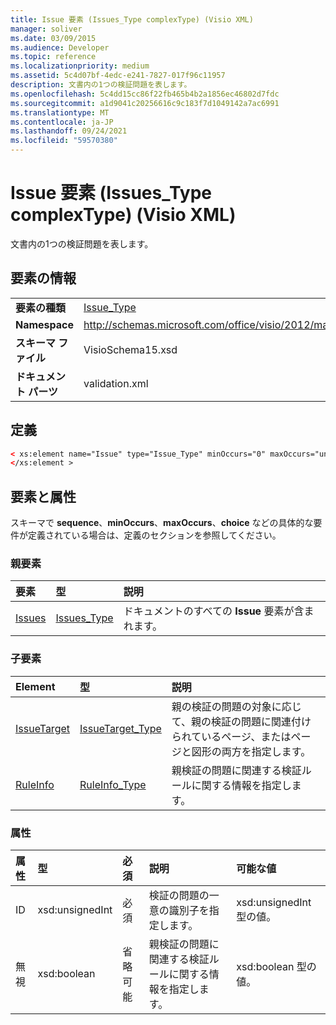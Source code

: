 ```yaml
---
title: Issue 要素 (Issues_Type complexType) (Visio XML)
manager: soliver
ms.date: 03/09/2015
ms.audience: Developer
ms.topic: reference
ms.localizationpriority: medium
ms.assetid: 5c4d07bf-4edc-e241-7827-017f96c11957
description: 文書内の1つの検証問題を表します。
ms.openlocfilehash: 5c4dd15cc86f22fb465b4b2a1856ec46802d7fdc
ms.sourcegitcommit: a1d9041c20256616c9c183f7d1049142a7ac6991
ms.translationtype: MT
ms.contentlocale: ja-JP
ms.lasthandoff: 09/24/2021
ms.locfileid: "59570380"
---
```

# <a name="issue-element-issues_type-complextype-visio-xml"></a>Issue 要素 (Issues_Type complexType) (Visio XML)

文書内の1つの検証問題を表します。
  
## <a name="element-information"></a>要素の情報

|||
|:-----|:-----|
|**要素の種類** <br/> |[Issue_Type](issue_type-complextypevisio-xml.md) <br/> |
|**Namespace** <br/> |http://schemas.microsoft.com/office/visio/2012/main  <br/> |
|**スキーマ ファイル** <br/> |VisioSchema15.xsd  <br/> |
|**ドキュメント パーツ** <br/> |validation.xml  <br/> |
   
## <a name="definition"></a>定義

```XML
< xs:element name="Issue" type="Issue_Type" minOccurs="0" maxOccurs="unbounded" >
</xs:element >
```

## <a name="elements-and-attributes"></a>要素と属性

スキーマで **sequence**、**minOccurs**、**maxOccurs**、**choice** などの具体的な要件が定義されている場合は、定義のセクションを参照してください。 
  
### <a name="parent-elements"></a>親要素

|**要素**|**型**|**説明**|
|:-----|:-----|:-----|
|[Issues](issues-element-validation_type-complextypevisio-xml.md) <br/> |[Issues_Type](issues_type-complextypevisio-xml.md) <br/> |ドキュメントのすべての **Issue** 要素が含まれます。  <br/> |
   
### <a name="child-elements"></a>子要素

|**Element**|**型**|**説明**|
|:-----|:-----|:-----|
|[IssueTarget](issuetarget-element-issue_type-complextypevisio-xml.md) <br/> |[IssueTarget_Type](issuetarget_type-complextypevisio-xml.md) <br/> |親の検証の問題の対象に応じて、親の検証の問題に関連付けられているページ、またはページと図形の両方を指定します。  <br/> |
|[RuleInfo](ruleinfo-element-issue_type-complextypevisio-xml.md) <br/> |[RuleInfo_Type](ruleinfo_type-complextypevisio-xml.md) <br/> |親検証の問題に関連する検証ルールに関する情報を指定します。  <br/> |
   
### <a name="attributes"></a>属性

|**属性**|**型**|**必須**|**説明**|**可能な値**|
|:-----|:-----|:-----|:-----|:-----|
|ID  <br/> |xsd:unsignedInt  <br/> |必須  <br/> |検証の問題の一意の識別子を指定します。  <br/> |xsd:unsignedInt 型の値。  <br/> |
|無視  <br/> |xsd:boolean  <br/> |省略可能  <br/> |親検証の問題に関連する検証ルールに関する情報を指定します。  <br/> |xsd:boolean 型の値。  <br/> |
   


